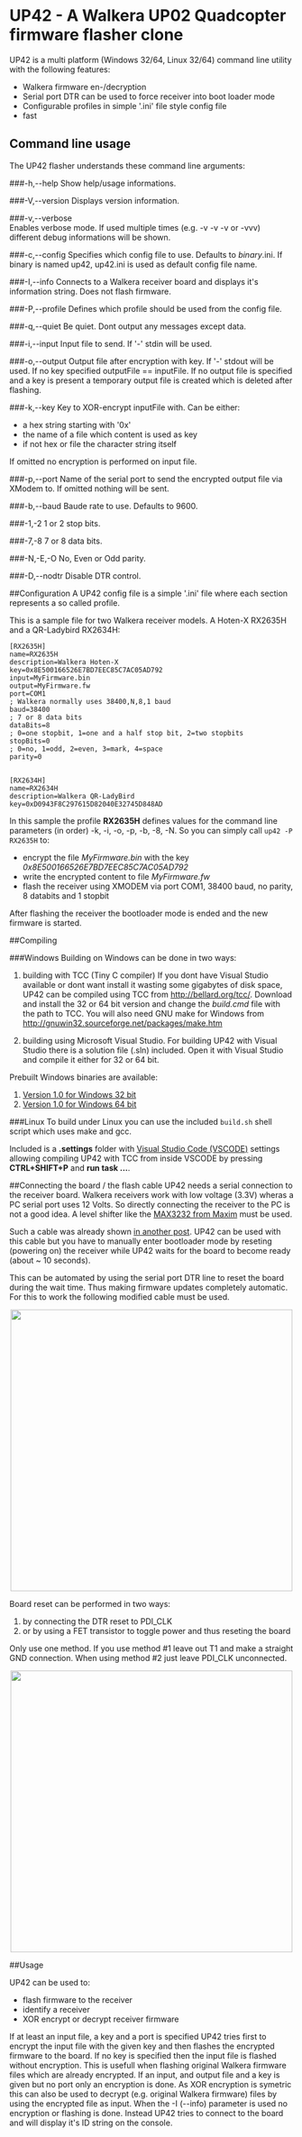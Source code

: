 # UP42 - A Walkera UP02 Quadcopter firmware flasher clone

UP42 is a multi platform (Windows 32/64, Linux 32/64)
command line utility with the following features:
 
* Walkera firmware en-/decryption
* Serial port DTR can be used to force receiver into boot loader mode
* Configurable profiles in simple '.ini' file style config file
* fast

## Command line usage
The UP42 flasher understands these command line arguments:

###-h,--help
Show help/usage informations.

###-V,--version
Displays version information.

###-v,--verbose   
Enables verbose mode. If used multiple times (e.g. -v -v -v or -vvv) different debug informations will be shown.

###-c,--config
Specifies which config file to use. Defaults to *binary*.ini. If binary is named up42, up42.ini is used as default config file name.

###-I,--info
Connects to a Walkera receiver board and displays it's information string. Does not flash firmware.

###-P,--profile
Defines which profile should be used from the config file.

###-q,--quiet
Be quiet. Dont output any messages except data.


###-i,--input
Input file to send. If '-' stdin will be used.

###-o,--output
Output file after encryption with key. If '-' stdout will be used.
If no key specified outputFile == inputFile. If no output file is specified
and a key is present a temporary output file is created which is deleted after
flashing.

###-k,--key
Key to XOR-encrypt inputFile with. Can be either:
* a hex string starting with '0x'
* the name of a file which content is used as key
* if not hex or file the character string itself

If omitted no encryption is performed on input file.

###-p,--port
Name of the serial port to send the encrypted output file via XModem to. If omitted nothing will be sent.

###-b,--baud
Baude rate to use. Defaults to 9600.

###-1,-2
1 or 2 stop bits.

###-7,-8
7 or 8 data bits.

###-N,-E,-O
No, Even or Odd parity.

###-D,--nodtr
Disable DTR control.

##Configuration
A UP42 config file is a simple '.ini' file where each section represents a so called profile.

This is a sample file for two Walkera receiver models. A Hoten-X RX2635H and a QR-Ladybird RX2634H:
```
[RX2635H]
name=RX2635H
description=Walkera Hoten-X
key=0x8E500166526E7BD7EEC85C7AC05AD792
input=MyFirmware.bin
output=MyFirmware.fw
port=COM1
; Walkera normally uses 38400,N,8,1 baud
baud=38400
; 7 or 8 data bits
dataBits=8
; 0=one stopbit, 1=one and a half stop bit, 2=two stopbits
stopBits=0
; 0=no, 1=odd, 2=even, 3=mark, 4=space
parity=0


[RX2634H]
name=RX2634H
description=Walkera QR-LadyBird
key=0xD0943F8C297615D82040E32745D848AD
```
In this sample the profile **RX2635H** defines values for the command line parameters
(in order) -k, -i, -o, -p, -b, -8, -N.
So you can simply call
`up42 -P RX2635H` to:
* encrypt the file *MyFirmware.bin* with the key *0x8E500166526E7BD7EEC85C7AC05AD792*
* write the encrypted content to file *MyFirmware.fw*
* flash the receiver using XMODEM via port COM1, 38400 baud, no parity, 8 databits and 1 stopbit

After flashing the receiver the bootloader mode is ended and the new firmware is started.


##Compiling

###Windows
Building on Windows can be done in two ways:

1. building with TCC (Tiny C compiler) If you dont have Visual Studio available or dont want install it wasting some gigabytes of disk space, UP42 can be compiled using TCC from http://bellard.org/tcc/. Download and install the 32 or 64 bit version and change the *build.cmd* file with the path to TCC. You will also need GNU make for Windows from http://gnuwin32.sourceforge.net/packages/make.htm 

2. building using Microsoft Visual Studio. For building UP42 with Visual Studio there is a solution file (.sln) included. Open it with Visual Studio and compile it either for 32 or 64 bit.

Prebuilt Windows binaries are available:

1. [Version 1.0 for Windows 32 bit](http://www.min.at/prinz/fp-content/attachs/WinUP42-32-1_0.zip)
2. [Version 1.0 for Windows 64 bit](http://www.min.at/prinz/fp-content/attachs/WinUP42-64-1_0.zip)

###Linux
To build under Linux you can use the included `build.sh` shell script which uses make and gcc.


Included is a **.settings** folder with [Visual Studio Code (VSCODE)](https://www.visualstudio.com/en-us/products/code-vs.aspx) settings allowing compiling UP42
with TCC from inside VSCODE by pressing **CTRL+SHIFT+P** and **run task ...**. 

 
##Connecting the board / the flash cable
UP42 needs a serial connection to the receiver board. Walkera receivers work with low voltage (3.3V) wheras a PC serial port uses 12 Volts. So directly connecting the receiver to the PC is not a good idea. A level shifter like the [MAX3232 from Maxim](http://www.maximintegrated.com/en/products/interface/transceivers/MAX3232.html#popuppdf) must be used.

Such a cable was already shown [in another post](http://www.min.at/prinz/?x=entry:entry140107-181200). UP42 can be used with this cable but you have to manually enter bootloader mode by reseting (powering on) the receiver while UP42 waits for the board to become ready (about ~ 10 seconds).

This can be automated by using the serial port DTR line to reset the board during the wait time. Thus making firmware updates completely automatic. For this to work the following modified cable must be used.

<center>
<a href="http://www.min.at/prinz/fp-content/images/rc-flash/WalkereFlasherCable2.png"><img src="http://www.min.at/prinz/fp-content/images/rc-flash/WalkereFlasherCable2.png" width="500px"></a>
</center>

Board reset can be performed in two ways:

1. by connecting the DTR reset to PDI_CLK
2. or by using a FET transistor to toggle power and thus reseting the board

Only use one method. If you use method #1 leave out T1 and make a straight GND connection. When using method #2 just leave PDI_CLK unconnected.

<center>
<a href="http://www.min.at/prinz/fp-content/images/rc-hw/1-RX2635H-D-top-annotated.jpg"><img src="http://www.min.at/prinz/fp-content/images/rc-hw/1-RX2635H-D-top-annotated.jpg" width="500px"></a>
</center>	

##Usage

UP42 can be used to:

* flash firmware to the receiver
* identify a receiver
* XOR encrypt or decrypt receiver firmware

If at least an input file, a key and a port is specified UP42 tries first to encrypt the input file with the given key and then flashes the encrypted firmware to the board. If no key is specified then the input file is flashed without encryption. This is usefull when flashing original Walkera firmware files which are already encrypted. If an input, and output file and a key is given but no port only an encryption is done. As XOR encryption is symetric this can also be used to decrypt (e.g. original Walkera firmware) files by using the encrypted file as input. When the -I (--info) parameter is used no encryption or flashing is done. Instead UP42 tries to connect to the board and will display it's ID string on the console.

